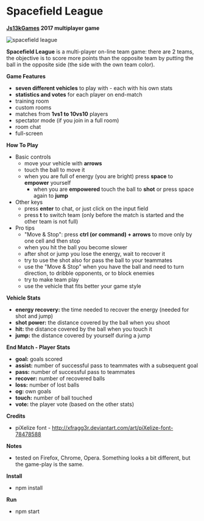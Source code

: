 # Spacefield League

**[Js13kGames](http://js13kgames.com/entries/spacefield-league) 2017 multiplayer game**

![spacefield league](https://raw.githubusercontent.com/salvan13/spacefield-league/master/screenshot/400x250.png)

**Spacefield League** is a multi-player on-line team game: there are 2 teams, the objective is to score more points than the opposite team by putting the ball in the opposite side (the side with the own team color).

**Game Features**

- **seven different vehicles** to play with - each with his own stats
- **statistics and votes** for each player on end-match
- training room
- custom rooms
- matches from **1vs1 to 10vs10** players
- spectator mode (if you join in a full room)
- room chat
- full-screen

**How To Play**

- Basic controls
  - move your vehicle with **arrows**
  - touch the ball to move it
  - when you are full of energy (you are bright) press **space** to **empower** yourself
    - when you are **empowered** touch the ball to **shot** or press space again to **jump**
- Other keys
  - press **enter** to chat, or just click on the input field
  - press **t** to switch team (only before the match is started and the other team is not full)
- Pro tips
  - "Move & Stop": press **ctrl (or command) + arrows** to move only by one cell and then stop
  - when you hit the ball you become slower
  - after shot or jump you lose the energy, wait to recover it
  - try to use the shot also for pass the ball to your teammates
  - use the "Move & Stop" when you have the ball and need to turn direction, to dribble opponents, or to block enemies
  - try to make team play
  - use the vehicle that fits better your game style

**Vehicle Stats**

- **energy recovery:** the time needed to recover the energy (needed for shot and jump)
- **shot power:** the distance covered by the ball when you shoot
- **hit:** the distance covered by the ball when you touch it
- **jump:** the distance covered by yourself during a jump

**End Match - Player Stats**

- **goal:** goals scored
- **assist:** number of successful pass to teammates with a subsequent goal
- **pass:** number of successful pass to teammates
- **recover:** number of recovered balls
- **loss:** number of lost balls
- **og:** own goals
- **touch:** number of ball touched
- **vote:** the player vote (based on the other stats)

**Credits**

- piXelize font - http://xfragg3r.deviantart.com/art/piXelize-font-78478588

**Notes**

- tested on Firefox, Chrome, Opera. Something looks a bit different, but the game-play is the same.

**Install**

- npm install

**Run**

- npm start
